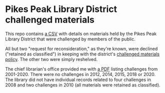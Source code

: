 # Pikes Peak Library District challenged materials
This repo contains [a CSV](https://github.com/cjwinchester/ppld-challenges/blob/master/ppld-challenges.csv) with details on materials held by the Pikes Peak Library District that were challenged by members of the public.

All but two "request for reconsideration," as they're known, were declined ("retained as classified") in keeping with the district's [challenged materials policy](https://ppld.org/challenged-materials-policy). The other two were simply reshelved.

The chief librarian's office provided me with [a PDF](https://github.com/cjwinchester/ppld-challenges/blob/master/PPLD%20Requests%20for%20Reconsideration%202001-2020.pdf) listing challenges from 2001-2020. There were no challenges in 2012, 2014, 2015, 2018 or 2020. The library did not have individual records related to four challenges in 2008 and two challenges in 2010 (all materials were retained as classified).
